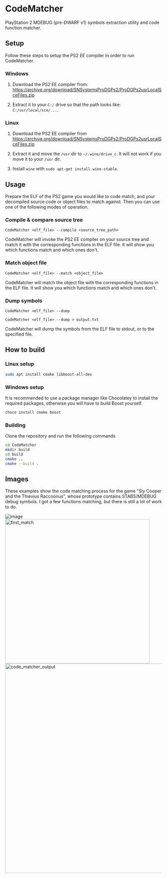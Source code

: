 # CodeMatcher

PlayStation 2 MDEBUG (pre-DWARF v1) symbols extraction utility and code function matcher.


## Setup

Follow these steps to setup the PS2 EE compiler in order to run CodeMatcher.

### Windows

1. Download the PS2 EE compiler from:
	https://archive.org/download/SNSystemsProDGPs2/ProDGPs2usrLocalSceFiles.zip

2. Extract it to your `C:/` drive so that the path looks like: `C:/usr/local/sce/...`.

### Linux

1. Download the PS2 EE compiler from https://archive.org/download/SNSystemsProDGPs2/ProDGPs2usrLocalSceFiles.zip

2. Extract it and move the `/usr` dir to `~/.wine/drive_c`. It will not work if you move it to your `/usr` dir.

3. Install `wine` with `sudo apt-get install wine-stable`.


## Usage

Prepare the ELF of the PS2 game you would like to code match, and your decompiled source code or object files to match against. Then you can use one of the following modes of operation.

### Compile & compare source tree

`CodeMatcher <elf_file> --compile <source_tree_path>`

CodeMatcher will invoke the PS2 EE compiler on your source tree and match it with the corresponding functions in the ELF file. It will show you which functions match and which ones don't.

### Match object file

`CodeMatcher <elf_file> --match <object_file>`

CodeMatcher will match the object file with the corresponding functions in the ELF file. It will show you which functions match and which ones don't.

### Dump symbols

`CodeMatcher <elf_file> --dump`

`CodeMatcher <elf_file> --dump > output.txt`

CodeMatcher will dump the symbols from the ELF file to stdout, or to the specified file.


## How to build

### Linux setup

```bash
sudo apt install cmake libboost-all-dev
```

### Windows setup

It is recommended to use a package manager like Chocolatey to install the required packages, otherwise you will have to build Boost yourself.

```powershell
choco install cmake boost
```

### Building

Clone the repository and run the following commands

```bash
cd CodeMatcher
mkdir build
cd build
cmake ..
cmake --build .
```


## Images

These examples show the code matching process for the game "Sly Cooper and the Thievius Raccoonus", whose prototype contains STABS/MDEBUG debug symbols.
I got a few functions matching, but there is still a lot of work to do.

![image](https://user-images.githubusercontent.com/94763702/202547405-e7fe47dd-f6ae-49f1-b918-3cabe1f6cbee.png)
<img width="464" alt="first_match" src="https://user-images.githubusercontent.com/94763702/201522165-82a90021-f36d-4b39-b072-b22467768dbf.png">
<img width="674" alt="code_matcher_output" src="https://user-images.githubusercontent.com/94763702/201522168-fd5cfcad-009e-487f-8cc7-2f18d69edda9.png">

